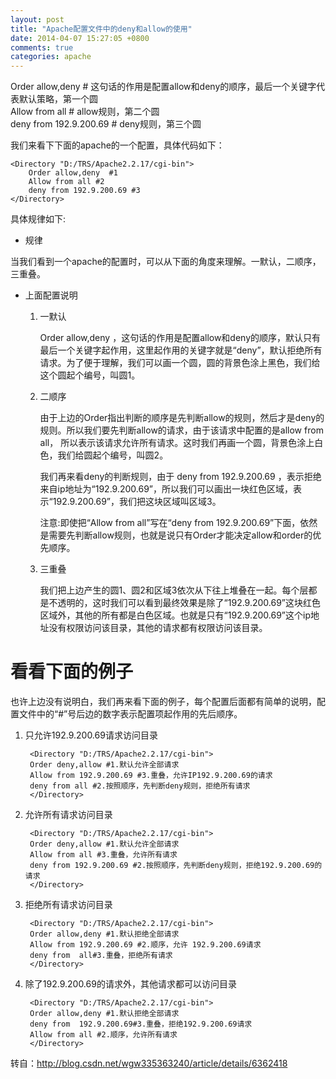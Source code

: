 ```yaml
---
layout: post
title: "Apache配置文件中的deny和allow的使用"
date: 2014-04-07 15:27:05 +0800
comments: true
categories: apache
---
```

Order allow,deny # 这句话的作用是配置allow和deny的顺序，最后一个关键字代表默认策略，第一个圆  
Allow from all # allow规则，第二个圆  
deny from 192.9.200.69 # deny规则，第三个圆  
<!--more--> 
我们来看下下面的apache的一个配置，具体代码如下：
```
<Directory "D:/TRS/Apache2.2.17/cgi-bin">
    Order allow,deny  #1
    Allow from all #2
    deny from 192.9.200.69 #3
</Directory>
```

具体规律如下:

- 规律

当我们看到一个apache的配置时，可以从下面的角度来理解。一默认，二顺序，三重叠。

- 上面配置说明

    1. 一默认

        Order allow,deny ，这句话的作用是配置allow和deny的顺序，默认只有最后一个关键字起作用，这里起作用的关键字就是“deny”，默认拒绝所有请求。为了便于理解，我们可以画一个圆，圆的背景色涂上黑色，我们给这个圆起个编号，叫圆1。

    2. 二顺序

        由于上边的Order指出判断的顺序是先判断allow的规则，然后才是deny的规则。所以我们要先判断allow的请求，由于该请求中配置的是allow from all，
        所以表示该请求允许所有请求。这时我们再画一个圆，背景色涂上白色，我们给圆起个编号，叫圆2。

        我们再来看deny的判断规则，由于 deny from 192.9.200.69 ，表示拒绝来自ip地址为“192.9.200.69”，所以我们可以画出一块红色区域，表示“192.9.200.69”，我们把这块区域叫区域3。

        注意:即使把“Allow from all”写在“deny from 192.9.200.69”下面，依然是需要先判断allow规则，也就是说只有Order才能决定allow和order的优先顺序。

    3. 三重叠

        我们把上边产生的圆1、圆2和区域3依次从下往上堆叠在一起。每个层都是不透明的，这时我们可以看到最终效果是除了“192.9.200.69”这块红色区域外，其他的所有都是白色区域。也就是只有“192.9.200.69”这个ip地址没有权限访问该目录，其他的请求都有权限访问该目录。

# 看看下面的例子

也许上边没有说明白，我们再来看下面的例子，每个配置后面都有简单的说明，配置文件中的“#”号后边的数字表示配置项起作用的先后顺序。

1. 只允许192.9.200.69请求访问目录
 
        <Directory "D:/TRS/Apache2.2.17/cgi-bin">
        Order deny,allow #1.默认允许全部请求
        Allow from 192.9.200.69 #3.重叠，允许IP192.9.200.69的请求
        deny from all #2.按照顺序，先判断deny规则，拒绝所有请求
        </Directory>
 
2. 允许所有请求访问目录 

        <Directory "D:/TRS/Apache2.2.17/cgi-bin">
        Order deny,allow #1.默认允许全部请求
        Allow from all #3.重叠，允许所有请求
        deny from 192.9.200.69 #2.按照顺序，先判断deny规则，拒绝192.9.200.69的请求
        </Directory>

  
3. 拒绝所有请求访问目录 

        <Directory "D:/TRS/Apache2.2.17/cgi-bin">
        Order allow,deny #1.默认拒绝全部请求
        Allow from 192.9.200.69 #2.顺序，允许 192.9.200.69请求
        deny from  all#3.重叠，拒绝所有请求
        </Directory>

 
4. 除了192.9.200.69的请求外，其他请求都可以访问目录

        <Directory "D:/TRS/Apache2.2.17/cgi-bin">
        Order allow,deny #1.默认拒绝全部请求
        deny from  192.9.200.69#3.重叠，拒绝192.9.200.69请求
        Allow from all #2.顺序，允许所有请求
        </Directory>
 
转自：http://blog.csdn.net/wgw335363240/article/details/6362418
